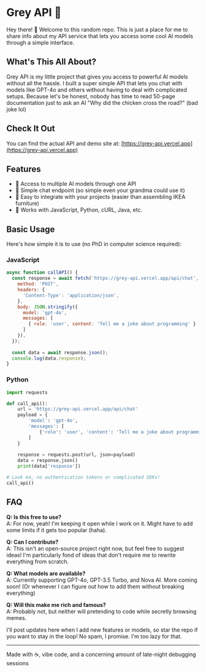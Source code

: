 # Grey API 🤖

Hey there! 👋 Welcome to this random repo. This is just a place for me to share info about my API service that lets you access some cool AI models through a simple interface.

## What's This All About?

Grey API is my little project that gives you access to powerful AI models without all the hassle. I built a super simple API that lets you chat with models like GPT-4o and others without having to deal with complicated setups. Because let's be honest, nobody has time to read 50-page documentation just to ask an AI "Why did the chicken cross the road?" (bad joke lol)

## Check It Out

You can find the actual API and demo site at: [https://grey-api.vercel.app](https://grey-api.vercel.app)

## Features

- 🧠 Access to multiple AI models through one API
- 💬 Simple chat endpoint (so simple even your grandma could use it)
- 🔌 Easy to integrate with your projects (easier than assembling IKEA furniture)
- 🚀 Works with JavaScript, Python, cURL, Java, etc.

## Basic Usage

Here's how simple it is to use (no PhD in computer science required):

### JavaScript

```javascript
async function callAPI() {
  const response = await fetch('https://grey-api.vercel.app/api/chat', {
    method: 'POST',
    headers: {
      'Content-Type': 'application/json',
    },
    body: JSON.stringify({
      model: 'gpt-4o',
      messages: [
        { role: 'user', content: 'Tell me a joke about programming' }
      ]
    }),
  });
  
  const data = await response.json();
  console.log(data.response);
}
```

### Python

```python
import requests

def call_api():
    url = 'https://grey-api.vercel.app/api/chat'
    payload = {
        'model': 'gpt-4o',
        'messages': [
            {'role': 'user', 'content': 'Tell me a joke about programming'}
        ]
    }
    
    response = requests.post(url, json=payload)
    data = response.json()
    print(data['response'])

# Look ma, no authentication tokens or complicated SDKs!
call_api()
```

## FAQ

**Q: Is this free to use?**  
A: For now, yeah! I'm keeping it open while I work on it. Might have to add some limits if it gets too popular (haha).

**Q: Can I contribute?**  
A: This isn't an open-source project right now, but feel free to suggest ideas! I'm particularly fond of ideas that don't require me to rewrite everything from scratch.

**Q: What models are available?**  
A: Currently supporting GPT-4o, GPT-3.5 Turbo, and Nova AI. More coming soon! (Or whenever I can figure out how to add them without breaking everything)

**Q: Will this make me rich and famous?**  
A: Probably not, but neither will pretending to code while secretly browsing memes.


I'll post updates here when I add new features or models, so star the repo if you want to stay in the loop! No spam, I promise. I'm too lazy for that.

---

Made with ☕, vibe code, and a concerning amount of late-night debugging sessions
